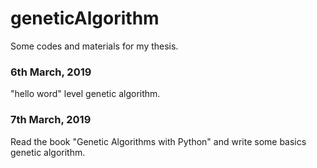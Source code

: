 # geneticAlgorithm
Some codes and materials for my thesis.
### 6th March, 2019

"hello word" level genetic algorithm.

### 7th March, 2019

Read the book "Genetic Algorithms with Python" and write some basics genetic algorithm.


